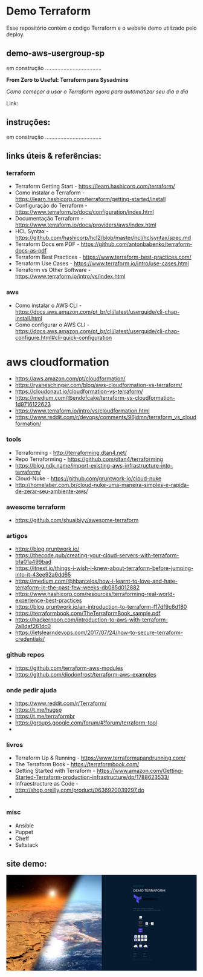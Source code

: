 # Demo Terraform

Esse repositório contém o codigo Terraform e o website demo utilizado pelo deploy.

## demo-aws-usergroup-sp

em construção .....................................

**From Zero to Useful: Terraform para Sysadmins** 

_Como começar a usar o Terraform agora para automatizar seu dia a dia_

Link: 

## instruções:

em construção .....................................

## links úteis & referências:

### terraform
- Terraform Getting Start - https://learn.hashicorp.com/terraform/
- Como instalar o Terraform - https://learn.hashicorp.com/terraform/getting-started/install
- Configuração do Terraform - https://www.terraform.io/docs/configuration/index.html
- Documentação Terraform -  https://www.terraform.io/docs/providers/aws/index.html
- HCL Syntax - https://github.com/hashicorp/hcl2/blob/master/hcl/hclsyntax/spec.md
- Terraform Docs em PDF - https://github.com/antonbabenko/terraform-docs-as-pdf
- Terraform Best Practices - https://www.terraform-best-practices.com/
- Terraform Use Cases - https://www.terraform.io/intro/use-cases.html
- Terraform vs Other Software - https://www.terraform.io/intro/vs/index.html
  
### aws
- Como instalar o AWS CLI - https://docs.aws.amazon.com/pt_br/cli/latest/userguide/cli-chap-install.html
- Como configurar o AWS CLI - https://docs.aws.amazon.com/pt_br/cli/latest/userguide/cli-chap-configure.html#cli-quick-configuration

# aws cloudformation
- https://aws.amazon.com/pt/cloudformation/
- https://ryaneschinger.com/blog/aws-cloudformation-vs-terraform/
- https://cloudonaut.io/cloudformation-vs-terraform/
- https://medium.com/@endofcake/terraform-vs-cloudformation-1d9716122623
- https://www.terraform.io/intro/vs/cloudformation.html
- https://www.reddit.com/r/devops/comments/96jdmn/terraform_vs_cloudformation/

### tools
- Terraforming - http://terraforming.dtan4.net/
- Repo Terraforming - https://github.com/dtan4/terraforming
- https://blog.ndk.name/import-existing-aws-infrastructure-into-terraform/
- Cloud-Nuke - https://github.com/gruntwork-io/cloud-nuke
- http://homelaber.com.br/cloud-nuke-uma-maneira-simples-e-rapida-de-zerar-seu-ambiente-aws/

### awesome terraform
- https://github.com/shuaibiyy/awesome-terraform

### artigos
- https://blog.gruntwork.io/
- https://thecode.pub/creating-your-cloud-servers-with-terraform-bfa01a499bad
- https://itnext.io/things-i-wish-i-knew-about-terraform-before-jumping-into-it-43ee92a9dd65
- https://medium.com/@hbarcelos/how-i-learnt-to-love-and-hate-terraform-in-the-past-few-weeks-db085d012882
- https://www.hashicorp.com/resources/terraforming-real-world-experience-best-practices
- https://blog.gruntwork.io/an-introduction-to-terraform-f17df9c6d180
- https://terraformbook.com/TheTerraformBook_sample.pdf
- https://hackernoon.com/introduction-to-aws-with-terraform-7a8daf261dc0
- https://letslearndevops.com/2017/07/24/how-to-secure-terraform-credentials/
 
### github repos
- https://github.com/terraform-aws-modules
- https://github.com/diodonfrost/terraform-aws-examples

### onde pedir ajuda
- https://www.reddit.com/r/Terraform/
- https://t.me/hugsp
- https://t.me/terraformbr
- https://groups.google.com/forum/#!forum/terraform-tool
- 
### livros
- Terraform Up & Running - https://www.terraformupandrunning.com/
- The Terraform Book - https://terraformbook.com/
- Getting Started with Terraform - https://www.amazon.com/Getting-Started-Terraform-production-infrastructure/dp/1788623533/
- Infraestructure as Code - http://shop.oreilly.com/product/0636920039297.do
- 
### misc
- Ansible
- Puppet
- Cheff
- Saltstack


## site demo:

![Site Demo](../images/demo.jpg)